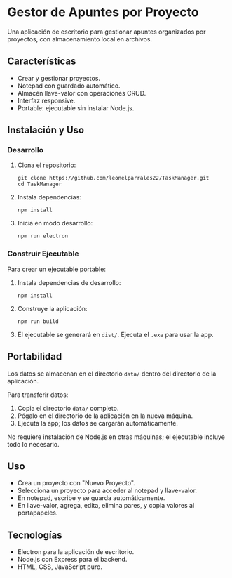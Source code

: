 # Gestor de Apuntes por Proyecto

Una aplicación de escritorio para gestionar apuntes organizados por proyectos, con almacenamiento local en archivos.

## Características

- Crear y gestionar proyectos.
- Notepad con guardado automático.
- Almacén llave-valor con operaciones CRUD.
- Interfaz responsive.
- Portable: ejecutable sin instalar Node.js.

## Instalación y Uso

### Desarrollo

1. Clona el repositorio:
   ```
   git clone https://github.com/leonelparrales22/TaskManager.git
   cd TaskManager
   ```

2. Instala dependencias:
   ```
   npm install
   ```

3. Inicia en modo desarrollo:
   ```
   npm run electron
   ```

### Construir Ejecutable

Para crear un ejecutable portable:

1. Instala dependencias de desarrollo:
   ```
   npm install
   ```

2. Construye la aplicación:
   ```
   npm run build
   ```

3. El ejecutable se generará en `dist/`. Ejecuta el `.exe` para usar la app.

## Portabilidad

Los datos se almacenan en el directorio `data/` dentro del directorio de la aplicación.

Para transferir datos:

1. Copia el directorio `data/` completo.
2. Pégalo en el directorio de la aplicación en la nueva máquina.
3. Ejecuta la app; los datos se cargarán automáticamente.

No requiere instalación de Node.js en otras máquinas; el ejecutable incluye todo lo necesario.

## Uso

- Crea un proyecto con "Nuevo Proyecto".
- Selecciona un proyecto para acceder al notepad y llave-valor.
- En notepad, escribe y se guarda automáticamente.
- En llave-valor, agrega, edita, elimina pares, y copia valores al portapapeles.

## Tecnologías

- Electron para la aplicación de escritorio.
- Node.js con Express para el backend.
- HTML, CSS, JavaScript puro.